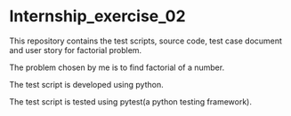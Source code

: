 # Internship_exercise_02
This repository contains the test scripts, source code, test case document and user story for factorial problem.

The problem chosen by me is to find factorial of a number.

The test script is developed using python.

The test script is tested using pytest(a python testing framework).
